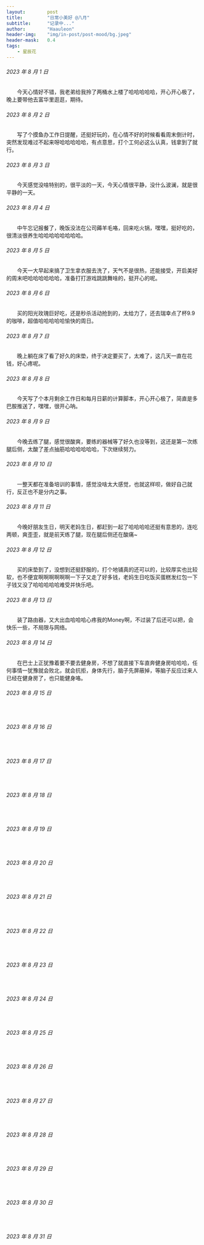 ```yaml
---
layout:        post
title:         "日常小美好 @八月"
subtitle:      "记录中..."
author:        "Haauleon"
header-img:    "img/in-post/post-mood/bg.jpeg"
header-mask:   0.4
tags:
    - 星辰花
---
```


###### 2023 年 8 月 1 日
&emsp;&emsp;今天心情好不错，我老弟给我拎了两桶水上楼了哈哈哈哈哈，开心开心极了，晚上要带他去富华里逛逛，期待。

###### 2023 年 8 月 2 日
&emsp;&emsp;写了个摸鱼办工作日提醒，还挺好玩的，在心情不好的时候看看周末倒计时，突然发现难过不起来呀哈哈哈哈哈，有点意思，打个工何必这么认真，钱拿到了就行。

###### 2023 年 8 月 3 日
&emsp;&emsp;今天感觉没啥特别的，很平淡的一天，今天心情很平静，没什么波澜，就是很平静的一天。

###### 2023 年 8 月 4 日
&emsp;&emsp;中午忘记报餐了，晚饭没法在公司薅羊毛咯，回来吃火锅，嘿嘿，挺好吃的，很清淡很养生哈哈哈哈哈哈哈哈。

###### 2023 年 8 月 5 日
&emsp;&emsp;今天一大早起来搞了卫生拿衣服去洗了，天气不是很热，还能接受，开启美好的周末吧哈哈哈哈哈哈，准备打打游戏跳跳舞啥的，挺开心的呢。

###### 2023 年 8 月 6 日
&emsp;&emsp;买的阳光玫瑰巨好吃，还是秒杀活动抢到的，太给力了，还去瑞幸点了杯9.9的咖啡，超值哈哈哈哈哈愉快的周日。

###### 2023 年 8 月 7 日
&emsp;&emsp;晚上躺在床了看了好久的床垫，终于决定要买了，太难了，这几天一直在花钱，好心疼呢。

###### 2023 年 8 月 8 日
&emsp;&emsp;今天写了个本月剩余工作日和每月日薪的计算脚本，开心开心极了，简直是多巴胺推送了，嘿嘿，很开心呐。

###### 2023 年 8 月 9 日
&emsp;&emsp;今晚去练了腿，感觉很酸爽，要练的器械等了好久也没等到，这还是第一次练腿后侧，太酸了差点抽筋哈哈哈哈哈哈，下次继续努力。

###### 2023 年 8 月 10 日
&emsp;&emsp;一整天都在准备培训的事情，感觉没啥太大感觉，也就这样呗，做好自己就行，反正也不是分内之事。

###### 2023 年 8 月 11 日
&emsp;&emsp;今晚好朋友生日，明天老妈生日，都赶到一起了哈哈哈哈还挺有意思的，连吃两顿，爽歪歪，就是前天练了腿，现在腿后侧还在酸痛~

###### 2023 年 8 月 12 日
&emsp;&emsp;买的床垫到了，没想到还挺舒服的，打个地铺真的还可以的，比较厚实也比较软，也不便宜啊啊啊啊啊啊一下子又走了好多钱，老妈生日吃饭买蛋糕发红包一下子钱又没了哈哈哈哈哈难受并快乐吧。

###### 2023 年 8 月 13 日
&emsp;&emsp;装了路由器，又大出血哈哈哈心疼我的Money啊，不过装了后还可以把，会快乐一些，不局限与网络。

###### 2023 年 8 月 14 日
&emsp;&emsp;在巴士上正犹豫着要不要去健身房，不想了就直接下车直奔健身房哈哈哈，任何事情一犹豫就会败北，就会抗拒，身体先行，脑子先屏蔽掉，等脑子反应过来人已经在健身房了，也只能健身咯。

###### 2023 年 8 月 15 日
&emsp;&emsp;

###### 2023 年 8 月 16 日
&emsp;&emsp;

###### 2023 年 8 月 17 日
&emsp;&emsp;

###### 2023 年 8 月 18 日
&emsp;&emsp;

###### 2023 年 8 月 19 日
&emsp;&emsp;

###### 2023 年 8 月 20 日
&emsp;&emsp;

###### 2023 年 8 月 21 日
&emsp;&emsp;

###### 2023 年 8 月 22 日
&emsp;&emsp;

###### 2023 年 8 月 23 日
&emsp;&emsp;

###### 2023 年 8 月 24 日
&emsp;&emsp;

###### 2023 年 8 月 25 日
&emsp;&emsp;

###### 2023 年 8 月 26 日
&emsp;&emsp;

###### 2023 年 8 月 27 日
&emsp;&emsp;

###### 2023 年 8 月 28 日
&emsp;&emsp;

###### 2023 年 8 月 29 日
&emsp;&emsp;

###### 2023 年 8 月 30 日
&emsp;&emsp;

###### 2023 年 8 月 31 日
&emsp;&emsp;